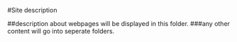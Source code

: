 #Site description

##description about webpages will be displayed in this folder.
###any other content will go into seperate folders.